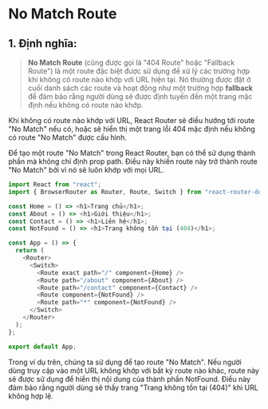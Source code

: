 # No Match Route

## 1. Định nghĩa:

> **No Match Route** (cũng được gọi là "404 Route" hoặc "Fallback Route") là một route đặc biệt được sử dụng để xử lý các trường hợp khi không có route nào khớp với URL hiện tại. Nó thường được đặt ở cuối danh sách các route và hoạt động như một trường hợp **fallback** để đảm bảo rằng người dùng sẽ được định tuyến đến một trang mặc định nếu không có route nào khớp.

Khi không có route nào khớp với URL, React Router sẽ điều hướng tới route "No Match" nếu có, hoặc sẽ hiển thị một trang lỗi 404 mặc định nếu không có route "No Match" được cấu hình.

Để tạo một route "No Match" trong React Router, bạn có thể sử dụng thành phần <Route> mà không chỉ định prop path. Điều này khiến route này trở thành route "No Match" bởi vì nó sẽ luôn khớp với mọi URL.

```ts
import React from "react";
import { BrowserRouter as Router, Route, Switch } from "react-router-dom";

const Home = () => <h1>Trang chủ</h1>;
const About = () => <h1>Giới thiệu</h1>;
const Contact = () => <h1>Liên hệ</h1>;
const NotFound = () => <h1>Trang không tồn tại (404)</h1>;

const App = () => {
  return (
    <Router>
      <Switch>
        <Route exact path="/" component={Home} />
        <Route path="/about" component={About} />
        <Route path="/contact" component={Contact} />
        <Route component={NotFound} />
        <Route path="*" component={NotFound} />
      </Switch>
    </Router>
  );
};

export default App;
```

Trong ví dụ trên, chúng ta sử dụng <Route component={NotFound} /> để tạo route "No Match". Nếu người dùng truy cập vào một URL không khớp với bất kỳ route nào khác, route này sẽ được sử dụng để hiển thị nội dung của thành phần NotFound. Điều này đảm bảo rằng người dùng sẽ thấy trang "Trang không tồn tại (404)" khi URL không hợp lệ.
